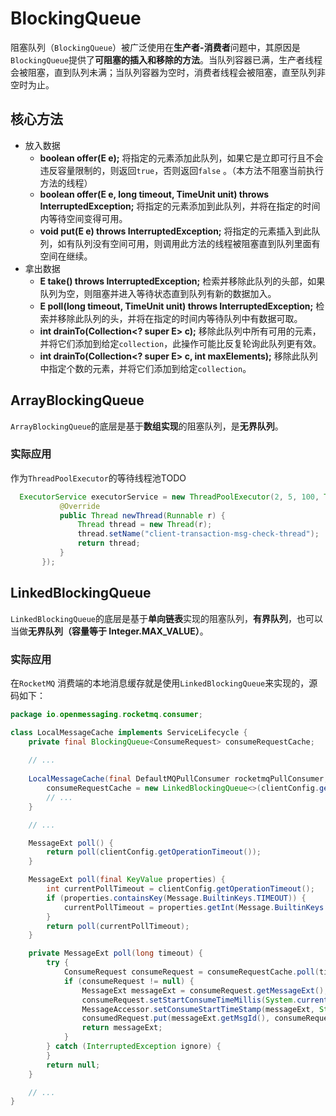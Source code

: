 # BlockingQueue

阻塞队列（`BlockingQueue`）被广泛使用在**生产者-消费者**问题中，其原因是`BlockingQueue`提供了**可阻塞的插入和移除的方法**。当队列容器已满，生产者线程会被阻塞，直到队列未满；当队列容器为空时，消费者线程会被阻塞，直至队列非空时为止。

## 核心方法

- 放入数据
    - **boolean offer(E e);** 将指定的元素添加此队列，如果它是立即可行且不会违反容量限制的，则返回`true`，否则返回`false` 。（本方法不阻塞当前执行方法的线程）
    - **boolean offer(E e, long timeout, TimeUnit unit) throws InterruptedException;** 将指定的元素添加到此队列，并将在指定的时间内等待空间变得可用。
    - **void put(E e) throws InterruptedException;** 将指定的元素插入到此队列，如有队列没有空间可用，则调用此方法的线程被阻塞直到队列里面有空间在继续。
- 拿出数据
    - **E take() throws InterruptedException;** 检索并移除此队列的头部，如果队列为空，则阻塞并进入等待状态直到队列有新的数据加入。
    - **E poll(long timeout, TimeUnit unit) throws InterruptedException;** 检索并移除此队列的头，并将在指定的时间内等待队列中有数据可取。
    - **int drainTo(Collection<? super E> c);** 移除此队列中所有可用的元素，并将它们添加到给定`collection`，此操作可能比反复轮询此队列更有效。
    - **int drainTo(Collection<? super E> c, int maxElements);** 移除此队列中指定个数的元素，并将它们添加到给定`collection`。

## ArrayBlockingQueue

`ArrayBlockingQueue`的底层是基于**数组实现**的阻塞队列，是**无界队列**。

### 实际应用

作为`ThreadPoolExecutor`的等待线程池TODO
```java
  ExecutorService executorService = new ThreadPoolExecutor(2, 5, 100, TimeUnit.SECONDS, new ArrayBlockingQueue<Runnable>(2000), new ThreadFactory() {
           @Override
           public Thread newThread(Runnable r) {
               Thread thread = new Thread(r);
               thread.setName("client-transaction-msg-check-thread");
               return thread;
           }
       });
```

    
## LinkedBlockingQueue

`LinkedBlockingQueue`的底层是基于**单向链表**实现的阻塞队列，**有界队列**，也可以当做**无界队列（容量等于 Integer.MAX_VALUE）**。

### 实际应用

在`RocketMQ` 消费端的本地消息缓存就是使用`LinkedBlockingQueue`来实现的，源码如下：
```java
package io.openmessaging.rocketmq.consumer;

class LocalMessageCache implements ServiceLifecycle {
    private final BlockingQueue<ConsumeRequest> consumeRequestCache;
    
    // ... 
    
    LocalMessageCache(final DefaultMQPullConsumer rocketmqPullConsumer, final ClientConfig clientConfig) {
        consumeRequestCache = new LinkedBlockingQueue<>(clientConfig.getRmqPullMessageCacheCapacity());
        // ... 
    }

    // ... 

    MessageExt poll() {
        return poll(clientConfig.getOperationTimeout());
    }

    MessageExt poll(final KeyValue properties) {
        int currentPollTimeout = clientConfig.getOperationTimeout();
        if (properties.containsKey(Message.BuiltinKeys.TIMEOUT)) {
            currentPollTimeout = properties.getInt(Message.BuiltinKeys.TIMEOUT);
        }
        return poll(currentPollTimeout);
    }

    private MessageExt poll(long timeout) {
        try {
            ConsumeRequest consumeRequest = consumeRequestCache.poll(timeout, TimeUnit.MILLISECONDS);
            if (consumeRequest != null) {
                MessageExt messageExt = consumeRequest.getMessageExt();
                consumeRequest.setStartConsumeTimeMillis(System.currentTimeMillis());
                MessageAccessor.setConsumeStartTimeStamp(messageExt, String.valueOf(consumeRequest.getStartConsumeTimeMillis()));
                consumedRequest.put(messageExt.getMsgId(), consumeRequest);
                return messageExt;
            }
        } catch (InterruptedException ignore) {
        }
        return null;
    }

    // ... 
}
```
